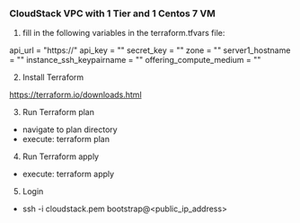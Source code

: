### CloudStack VPC with 1 Tier and 1 Centos 7 VM ###
1) fill in the following variables in the terraform.tfvars file:

api_url = "https://"
api_key = ""
secret_key = ""
zone = ""
server1_hostname = ""
instance_ssh_keypairname  = ""
offering_compute_medium = ""

2) Install Terraform

https://terraform.io/downloads.html

3) Run Terraform plan 
- navigate to plan directory
- execute: terraform plan

4) Run Terraform apply
- execute: terraform apply

5) Login
- ssh -i cloudstack.pem bootstrap@<public_ip_address>
